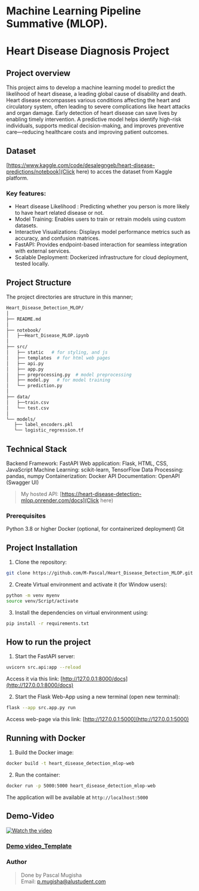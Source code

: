 # Machine Learning Pipeline Summative (MLOP).

# Heart Disease Diagnosis Project

## Project overview
This project aims to develop a machine learning model to predict the likelihood of heart disease, a leading global cause of disability and death. Heart disease encompasses various conditions affecting the heart and circulatory system, often leading to severe complications like heart attacks and organ damage.
Early detection of heart disease can save lives by enabling timely intervention. A predictive model helps identify high-risk individuals, supports medical decision-making, and improves preventive care—reducing healthcare costs and improving patient outcomes.

## Dataset
[https://www.kaggle.com/code/desalegngeb/heart-disease-predictions/notebook](Click here) to acces the dataset from Kaggle platform.
### Key features:
- Heart disease Likelihood : Predicting whether you person is more likely to have heart related disease or not.
- Model Training: Enables users to train or retrain models using custom datasets.
- Interactive Visualizations: Displays model performance metrics such as accuracy, and confusion matrices.
- FastAPI: Provides endpoint-based interaction for seamless integration with external services.
- Scalable Deployment: Dockerized infrastructure for cloud deployment, tested locally.

## Project Structure
The project directories are structure in this manner;
```bash
Heart_Disease_Detection_MLOP/
│
├── README.md
│
├── notebook/
│   ├──Heart_Disease_MLOP.ipynb
│
├── src/
│   ├── static   # for styling, and js
│   ├── templates  # for html web pages
│   ├── api.py
│   ├── app.py
│   ├── preprocessing.py  # model preprocessing
│   ├── model.py   # for model training
│   └── prediction.py
│
├── data/
│   ├──train.csv
│   └── test.csv
│
└── models/
   ├── label_encoders.pkl
   └── logistic_regression.tf
```
## Technical Stack
Backend Framework: FastAPI
Web application: Flask, HTML, CSS, JavaScript
Machine Learning: scikit-learn, TensorFlow
Data Processing: pandas, numpy
Containerization: Docker
API Documentation: OpenAPI (Swagger UI)
> My hosted API: [https://heart-disease-detection-mlop.onrender.com/docs](Click here)

### Prerequisites
Python 3.8 or higher
Docker (optional, for containerized deployment)
Git

## Project Installation
1. Clone the repository:
``` bash
git clone https://github.com/M-Pascal/Heart_Disease_Detection_MLOP.git
```
2. Create Virtual environment and activate it (for Window users):
``` bash
python -m venv myenv
source venv/Script/activate
```
3. Install the dependencies on virtual environment using:
``` bash
pip install -r requirements.txt
```
## How to run the project
1. Start the FastAPI server:
``` bash
uvicorn src.api:app --reload 
```
Access it via this link: [http://127.0.0.1:8000/docs](http://127.0.0.1:8000/docs)

2. Start the Flask Web-App using a new terminal (open new terminal):
```bash
flask --app src.app.py run
```
Access web-page via this link: [http://127.0.0.1:5000](http://127.0.0.1:5000)

## Running with Docker
1. Build the Docker image:
```bash
docker build -t heart_disease_detection_mlop-web
```

2. Run the container:
```bash
docker run -p 5000:5000 heart_disease_detection_mlop-web
```

The application will be available at `http://localhost:5000`


## Demo-Video
[![Watch the video](https://img.youtube.com/vi/5aYpkLfkgRE/maxresdefault.jpg)](https://youtu.be/5aYpkLfkgRE)
### [Demo video_Template](https://youtu.be/5aYpkLfkgRE)

### Author
> Done by Pascal Mugisha <br>
> Email: [p.mugisha@alustudent.com](p.mugisha@alustudent.com)
